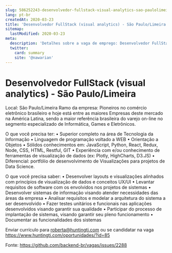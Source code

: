 ```yaml
---
slug: 586252243-desenvolvedor-fullstack-visual-analytics-sao-paulolimeira
lang: pt-br
createdAt: 2020-03-23
title: 'Desenvolvedor FullStack (visual analytics) - São Paulo/Limeira - Vaga de Emprego'
sitemap:
  lastModified: 2020-03-23
meta:
  description: 'Detalhes sobre a vaga de emprego: Desenvolvedor FullStack (visual analytics) - São Paulo/Limeira'
  twitter:
    card: summary
    site: '@nawarian'
---
```


# Desenvolvedor FullStack (visual analytics) - São Paulo/Limeira

Local: São Paulo/Limeira 
Ramo da empresa: Pioneiros no comércio eletrônico brasileiro e hoje está entre as maiores Empresas deste mercado na América Latina, sendo a maior referência brasileira do varejo on-line no segmento especializado de Informática, Games e Eletrônicos.

O que você precisa ter:
• Superior completo na área de Tecnologia da Informação
• Linguagem de programação voltado a WEB
• Orientação a Objetos
• Sólidos conhecimentos em: JavaScript, Python, React, Redux, Node, CSS, HTML, Restful, GIT
• Experiência com e/ou conhecimento de ferramentas de visualização de dados (ex: Plotly, HighCharts, D3.JS)
• Diferencial: portfólio de desenvolvimento de Visualizações para projetos de Data Science.

O que você precisa saber:
• Desenvolver layouts e visualizações alinhados com princípios de visualização de dados e conceitos UX/UI
• Levantar requisitos de software com os envolvidos nos projetos de sistemas
• Desenvolver sistemas de informação visando atender necessidades das áreas da empresa
• Analisar requisitos e modelar a arquitetura do sistema a ser desenvolvido
• Fazer testes unitários e funcionais nas aplicações desenvolvidos visando garantir sua qualidade
• Participar do processo de implantação de sistemas, visando garantir seu pleno funcionamento
• Documentar as funcionalidades dos sistemas

Enviar currículo para roberta@huntingti.com ou se candidatar na vaga https://www.huntingti.com/oportunidades/?id=85

Fonte: https://github.com/backend-br/vagas/issues/2288